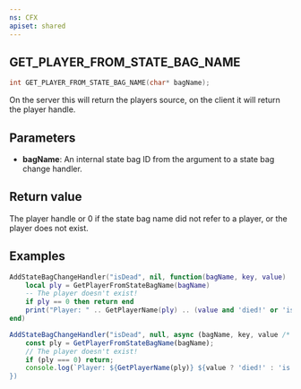```yaml
---
ns: CFX
apiset: shared
---
```

## GET_PLAYER_FROM_STATE_BAG_NAME

```c
int GET_PLAYER_FROM_STATE_BAG_NAME(char* bagName);
```
On the server this will return the players source, on the client it will return the player handle.

## Parameters
* **bagName**: An internal state bag ID from the argument to a state bag change handler.

## Return value
The player handle or 0 if the state bag name did not refer to a player, or the player does not exist.

## Examples
```lua
AddStateBagChangeHandler("isDead", nil, function(bagName, key, value)
    local ply = GetPlayerFromStateBagName(bagName)
    -- The player doesn't exist!
    if ply == 0 then return end
    print("Player: " .. GetPlayerName(ply) .. (value and 'died!' or 'is alive!'))
end)
```

```js
AddStateBagChangeHandler("isDead", null, async (bagName, key, value /* boolean */) => {
    const ply = GetPlayerFromStateBagName(bagName);
    // The player doesn't exist!
    if (ply === 0) return;
    console.log(`Player: ${GetPlayerName(ply)} ${value ? 'died!' : 'is alive!'`)
})
```


